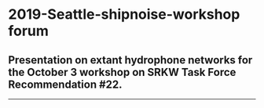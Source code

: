 #  2019-Seattle-shipnoise-workshop forum
## Presentation on extant hydrophone networks for the October 3 workshop on SRKW Task Force Recommendation #22.
***
